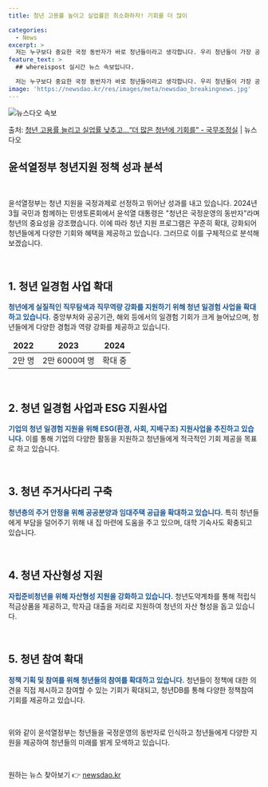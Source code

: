 ```yaml
---
title: 청년 고용률 높이고 실업률은 최소화하자! 기회를 더 많이

categories:
  - News
excerpt: >
  저는 누구보다 중요한 국정 동반자가 바로 청년들이라고 생각합니다. 우리 청년들이 가장 공정하고 정의로운 시각…
feature_text: >
  ## whereispost 실시간 뉴스 속보입니다.

  저는 누구보다 중요한 국정 동반자가 바로 청년들이라고 생각합니다. 우리 청년들이 가장 공정하고 정의로운 시각…
image: 'https://newsdao.kr/res/images/meta/newsdao_breakingnews.jpg'
---
```


![뉴스다오 속보](https://newsdao.kr/res/images/meta/newsdao_breakingnews.jpg)

<p>출처: <a href="https://newsdao.kr/3900" rel="dofollow">청년 고용률 늘리고 실업률 낮추고…“더 많은 청년에 기회를” - 국무조정실</a> | 뉴스다오</p>

<h2 data-ke-size="size26">윤석열정부 청년지원 정책 성과 분석</h2>
<p data-ke-size="size16">&nbsp;</p>
<p data-ke-size="size16">윤석열정부는 청년 지원을 국정과제로 선정하고 뛰어난 성과를 내고 있습니다. 2024년 3월 국민과 함께하는 민생토론회에서 윤석열 대통령은 "청년은 국정운영의 동반자"라며 청년의 중요성을 강조했습니다. 이에 따라 청년 지원 프로그램은 꾸준히 확대, 강화되어 청년들에게 다양한 기회와 혜택을 제공하고 있습니다. 그러므로 이를 구체적으로 분석해보겠습니다.</p>
<p data-ke-size="size16">&nbsp;</p>

<h2 data-ke-size="size24">1. 청년 일경험 사업 확대</h2>
<p data-ke-size="size16"><b><span style="color: #1a5490;">청년에게 실질적인 직무탐색과 직무역량 강화를 지원하기 위해 청년 일경험 사업을 확대하고 있습니다.</span></b> 중앙부처와 공공기관, 해외 등에서의 일경험 기회가 크게 늘어났으며, 청년들에게 다양한 경험과 역량 강화를 제공하고 있습니다.</p>
<table>
	<thead>
		<tr>
			<td style="text-align: center; height: 17px;"><b>2022</b></td>
			<td style="text-align: center; height: 17px;"><b>2023</b></td>
			<td style="text-align: center; height: 17px;"><b>2024</b></td>
		</tr>
	</thead>
	<tbody>
		<tr>
			<td style="text-align: center; height: 17px;">2만 명</td>
			<td style="text-align: center; height: 17px;">2만 6000여 명</td>
			<td style="text-align: center; height: 17px;">확대 중</td>
		</tr>
	</tbody>
</table>
<p data-ke-size="size16">&nbsp;</p>

<h2 data-ke-size="size24">2. 청년 일경험 사업과 ESG 지원사업</h2>
<p data-ke-size="size16"><b><span style="color: #1a5490;">기업의 청년 일경험 지원을 위해 ESG(환경, 사회, 지배구조) 지원사업을 추진하고 있습니다.</span></b> 이를 통해 기업의 다양한 활동을 지원하고 청년들에게 적극적인 기회 제공을 목표로 하고 있습니다.</p>
<p data-ke-size="size16">&nbsp;</p>

<h2 data-ke-size="size24">3. 청년 주거사다리 구축</h2>
<p data-ke-size="size16"><b><span style="color: #1a5490;">청년층의 주거 안정을 위해 공공분양과 임대주택 공급을 확대하고 있습니다.</span></b> 특히 청년들에게 부담을 덜어주기 위해 내 집 마련에 도움을 주고 있으며, 대학 기숙사도 확충되고 있습니다.</p>
<p data-ke-size="size16">&nbsp;</p>

<h2 data-ke-size="size24">4. 청년 자산형성 지원</h2>
<p data-ke-size="size16"><b><span style="color: #1a5490;">자립준비청년을 위해 자산형성 지원을 강화하고 있습니다.</span></b> 청년도약계좌를 통해 적립식 적금상품을 제공하고, 학자금 대출을 저리로 지원하여 청년의 자산 형성을 돕고 있습니다.</p>
<p data-ke-size="size16">&nbsp;</p>

<h2 data-ke-size="size24">5. 청년 참여 확대</h2>
<p data-ke-size="size16"><b><span style="color: #1a5490;">정책 기획 및 참여를 위해 청년들의 참여를 확대하고 있습니다.</span></b> 청년들이 정책에 대한 의견을 직접 제시하고 참여할 수 있는 기회가 확대되고, 청년DB를 통해 다양한 정책참여 기회를 제공하고 있습니다.</p>
<p data-ke-size="size16">&nbsp;</p>
<p data-ke-size="size16">위와 같이 윤석열정부는 청년들을 국정운영의 동반자로 인식하고 청년들에게 다양한 지원을 제공하여 청년들의 미래를 밝게 모색하고 있습니다.</p>
<p data-ke-size="size16">&nbsp;</p> 

원하는 뉴스 찾아보기 👉 <a href="https://newsdao.kr" rel="dofollow">newsdao.kr</a>


